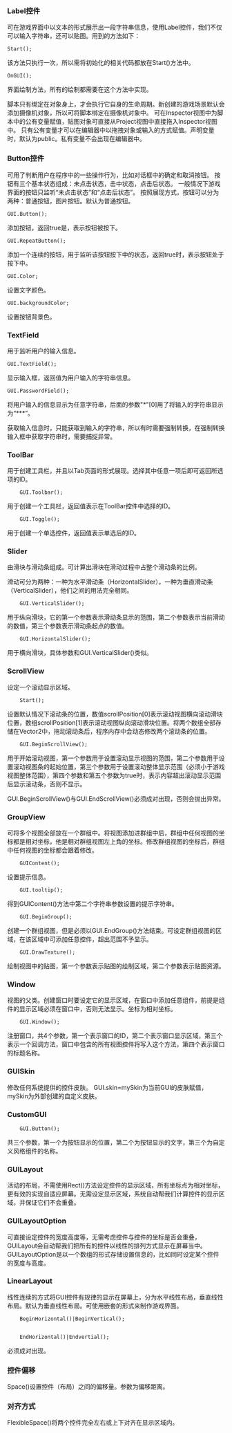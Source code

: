 ### Label控件

可在游戏界面中以文本的形式展示出一段字符串信息，使用Label控件，我们不仅可以输入字符串，还可以贴图。用到的方法如下：

    Start();

> 
该方法只执行一次，所以需将初始化的相关代码都放在Start()方法中。

    OnGUI();

> 
界面绘制方法，所有的绘制都需要在这个方法中实现。

脚本只有绑定在对象身上，才会执行它自身的生命周期。新创建的游戏场景默认会添加摄像机对象，所以可将脚本绑定在摄像机对象中。
可在Inspector视图中为脚本中的公有变量赋值，贴图对象可直接从Project视图中直接拖入Inspector视图中。
只有公有变量才可以在编辑器中以拖拽对象或输入的方式赋值。声明变量时，默认为public。私有变量不会出现在编辑器中。

### Button控件

可用了判断用户在程序中的一些操作行为，比如对话框中的确定和取消按钮。
按钮有三个基本状态组成：未点击状态，击中状态，点击后状态。
一般情况下游戏界面的按钮只监听“未点击状态”和“点击后状态”。
按照展现方式，按钮可以分为两种：普通按钮，图片按钮。默认为普通按钮。

    GUI.Button();

> 
添加按钮，返回true是，表示按钮被按下。

    GUI.RepeatButton();

> 
添加一个连续的按钮，用于监听该按钮按下中的状态，返回true时，表示按钮处于按下中。

    GUI.Color;

> 
设置文字颜色。

    GUI.backgroundColor;

> 
设置按钮背景色。

### TextField

用于监听用户的输入信息。

    GUI.TextField();

> 
显示输入框，返回值为用户输入的字符串信息。

    GUI.PasswordField();

> 
将用户输入的信息显示为任意字符串，后面的参数"\*"[0]用了将输入的字符串显示为“\*\*\*”。

获取输入信息时，只能获取到输入的字符串，所以有时需要强制转换，在强制转换输入框中获取字符串时，需要捕捉异常。

### ToolBar

用于创建工具栏，并且以Tab页面的形式展现。选择其中任意一项后即可返回所选项的ID。

        GUI.Toolbar();

> 
用于创建一个工具栏，返回值表示在ToolBar控件中选择的ID。

        GUI.Toggle();

> 
用于创建一个单选控件，返回值表示单选后的ID。

### Slider

由滑块与滑动条组成。可计算出滑块在滑动过程中占整个滑动条的比例。

滑动可分为两种：一种为水平滑动条（HorizontalSlider），一种为垂直滑动条（VerticalSlider），他们之间的用法完全相同。

        GUI.VerticalSlider();

> 
用于纵向滑块，它的第一个参数表示滑动条显示的范围，第二个参数表示当前滑动的数值，第三个参数表示滑动条起点的数值。

        GUI.HorizontalSlider();

> 
用于横向滑块，具体参数和GUI.VerticalSlider()类似。


### ScrollView

设定一个滚动显示区域。

        Start();

> 
设置默认情况下滚动条的位置，数值scrollPosition[0]表示滚动视图横向滚动滑块位置，数组scrollPosition[1]表示滚动视图纵向滚动滑块位置。将两个数组全部存储在Vector2中，拖动滚动条后，程序内存中会动态修改两个滚动条的位置。

        GUI.BeginScrollView();

> 
用于开始滚动视图，第一个参数用于设置滚动显示视图的范围，第二个参数用于设置滚动视图条的起始位置，第三个参数用于设置滚动整体显示范围（必须小于游戏视图整体范围），第四个参数和第五个参数为true时，表示内容超出滚动显示范围后显示滚动条，否则不显示。

GUI.BeginScrollView()与GUI.EndScrollView()必须成对出现，否则会抛出异常。

### GroupView

可将多个视图全部放在一个群组中。将视图添加进群组中后，群组中任何视图的坐标都是相对坐标，他是相对群组视图左上角的坐标。修改群组视图的坐标后，群组中任何视图的坐标都会跟着修改。

        GUIContent();

> 
设置提示信息。

        GUI.tooltip();

> 
得到GUIContent()方法中第二个字符串参数设置的提示字符串。

        GUI.BeginGroup();

> 
创建一个群组视图，但是必须以GUI.EndGroup()方法结束。可设定群组视图的区域，在该区域中可添加任意控件，超出范围不予显示。

        GUI.DrawTexture();

> 
绘制视图中的贴图，第一个参数表示贴图的绘制区域，第二个参数表示贴图资源。

### Window

视图的父类。创建窗口时要设定它的显示区域，在窗口中添加任意组件，前提是组件的显示区域必须在窗口中，否则无法显示。坐标为相对坐标。

        GUI.Window();

> 
注册窗口，共4个参数，第一个表示窗口的ID，第二个表示窗口显示区域，第三个表示一个回调方法，窗口中包含的所有视图控件将写入这个方法，第四个表示窗口的标题名称。

### GUISkin

修改任何系统提供的控件皮肤。
GUI.skin=mySkin为当前GUI的皮肤赋值，mySkin为外部创建的自定义皮肤。

### CustomGUI

        GUI.Button();

> 
共三个参数，第一个为按钮显示的位置，第二个为按钮显示的文字，第三个为自定义风格组件的名称。

### GUILayout

活动的布局，不需使用Rect()方法设定控件的显示区域，所有坐标点为相对坐标，更有效的实现自适应屏幕。无需设定显示区域，系统自动帮我们计算控件的显示区域，并保证它们不会重叠。

### GUILayoutOption

可直接设定控件的宽度高度等，无需考虑控件与控件的坐标是否会重叠，GUILayout会自动帮我们把所有的控件以线性的排列方式显示在屏幕当中。GUILayoutOption是以一个数组的形式存储设置信息的，比如同时设定某个控件的宽度与高度。

### LinearLayout

线性连续的方式将GUI控件有规律的显示在屏幕上，分为水平线性布局，垂直线性布局。默认为垂直线性布局。可使用嵌套的形式来制作游戏界面。

        BeginHorizontal()|BeginVertical();


        EndHorizontal()|Endvertial();

必须成对出现。

### 控件偏移

Space()设置控件（布局）之间的偏移量。参数为偏移距离。

### 对齐方式

FlexibleSpace()将两个控件完全左右或上下对齐在显示区域内。
